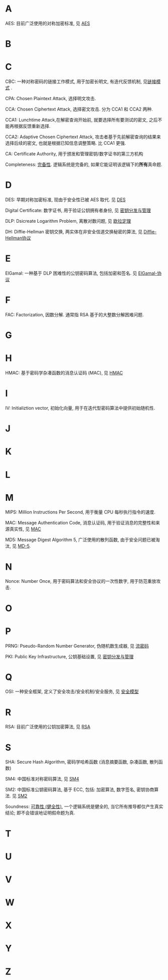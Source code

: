 # A

AES: 目前广泛使用的对称加密标准, 见 [AES](密码学/分组密码/SP-结构/AES.md)

# B

# C

CBC: 一种对称密码的链接工作模式, 用于加密长明文, 有迭代反馈机制, 见[链接模式](密码学/分组密码/链接模式.md) .

CPA: Chosen Plaintext Attack, 选择明文攻击.

CCA: Chosen Ciphertext Attack, 选择密文攻击. 分为 CCA1 和 CCA2 两种.

CCA1: Lunchtime Attack,在解密查询开始前, 就要选择所有要测试的密文, 之后不能再根据反馈重新选择.

CCA2: Adaptive Chosen Ciphertext Attack, 攻击者基于先前解密查询的结果来选择后续的密文, 也就是根据已知信息调整策略. 比 CCA1 更强.

CA: Certificate Authority, 用于颁发和管理密钥/数字证书的第三方机构

Completeness: [完备性](离散数学/数理逻辑/可靠性与完备性.md). 逻辑系统是完备的, 如果它能证明该逻辑下的**所有**真命题.

# D

DES: 早期对称加密标准, 现由于安全性已被 AES 取代. 见 [DES](密码学/分组密码/Feistel-结构/DES.md)

Digital Certificate: 数字证书, 用于验证公钥拥有者身份, 见 [密钥分发与管理](密码学/安全协议/密钥分发与管理.md)

DLP: Dsicreate Logarithm Problem, 离散对数问题, 见 [欧拉定理](数论/欧拉定理.md)

DH: Diffie-Hellman 密钥交换, 两实体在非安全信道交换秘密的算法, 见 [Diffie-Hellman协议](密码学/公钥密码/DiffieHellman-密钥交换.md)

# E

ElGamal: 一种基于 DLP 困难性的公钥密码算法, 包括加密和签名. 见 [ElGamal-协议](密码学/公钥密码/ElGamal-协议.md)

# F

FAC: Factorization, 因数分解. 通常指 RSA 基于的大整数分解困难问题.

# G


# H

HMAC: 基于密码学杂凑函数的消息认证码 (MAC), 见 [HMAC](密码学/消息摘要/消息认证码/HMAC.md)

# I

IV: Initializtion vector, 初始化向量, 用于在迭代型密码算法中提供初始随机性.

# J

# K

# L

# M

MIPS: Million Instructions Per Second, 用于衡量 CPU 每秒执行指令的速度.

MAC: Message Authentication Code, 消息认证码, 用于验证消息的完整性和来源真实性, 见 [MAC](密码学/消息摘要/消息认证码/MAC.md)

MD5: Message Digest Algorithm 5, 广泛使用的散列函数, 由于安全问题已被淘汰, 见 [MD-5](密码学/消息摘要/MD-5.md).

# N

Nonce: Number Once, 用于密码算法和安全协议的一次性数字, 用于防范重放攻击.

# O

# P

PRNG: Pseudo-Random Number Generator, 伪随机数生成器, 见 [流密码](密码学/流密码与伪随机数/流密码.md)

PKI: Public Key Infrastructure, 公钥基础设置, 见 [密钥分发与管理](密码学/安全协议/密钥分发与管理.md)

# Q

OSI: 一种安全框架, 定义了安全攻击/安全机制/安全服务, 见 [安全模型](obsidian://open?vault=Code&file=Security%2F%E5%AE%89%E5%85%A8%E6%A8%A1%E5%9E%8B)

# R

RSA: 目前广泛使用的公钥加密算法, 见 [RSA](密码学/公钥密码/RSA/RSA.md)

# S

SHA: Secure Hash Algorithm, 密码学哈希函数 (消息摘要函数, 杂凑函数, 散列函数)

SM4: 中国标准对称密码算法, 见 [SM4](密码学/分组密码/Feistel-结构/SM4.md)

SM2: 中国标准公钥密码算法, 基于 ECC, 包括: 加密算法, 数字签名, 密钥协商算法. 见 [SM2](密码学/公钥密码/ECC/SM2.md) 

Soundness: [可靠性 (健全性)](离散数学/数理逻辑/可靠性与完备性.md), 一个逻辑系统是健全的, 当它所有推导都仅产生真实结论; 即不会错误地证明假命题为真.

# T

# U

# V

# W

# X

# Y

# Z